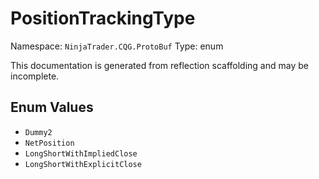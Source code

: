 # PositionTrackingType

Namespace: `NinjaTrader.CQG.ProtoBuf`
Type: enum

This documentation is generated from reflection scaffolding and may be incomplete.

## Enum Values
- `Dummy2`
- `NetPosition`
- `LongShortWithImpliedClose`
- `LongShortWithExplicitClose`
